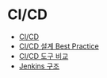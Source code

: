# CI/CD

- [CI/CD](./CICD.md)
- [CI/CD 설계 Best Practice](./CICD설계%20Best%20Practice.md)
- [CI/CD 도구 비교](./CICD%20도구%20비교.md)
- [Jenkins 구조](./jenkins/jenkins%20구조.md)
